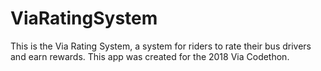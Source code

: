 # ViaRatingSystem
This is the Via Rating System, a system for riders to rate their bus drivers and earn rewards.
This app was created for the 2018 Via Codethon.
